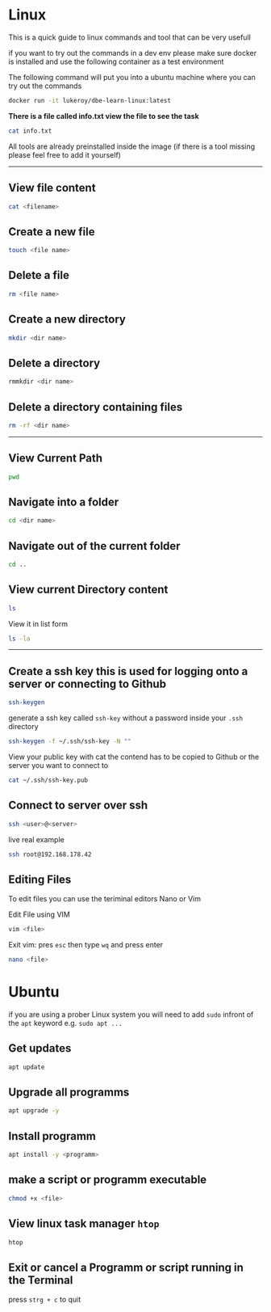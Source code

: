 # Linux
This is a quick guide to linux commands and tool that can be very usefull

if you want to try out the commands in a dev env please make sure docker is installed and use the following container as a test environment

The following command will put you into a ubuntu machine where you can try out the commands
```bash
docker run -it lukeroy/dbe-learn-linux:latest
```

**There is a file called info.txt view the file to see the task**
```bash
cat info.txt
```

All tools are already preinstalled inside the image (if there is a tool missing please feel free to add it yourself)

---

## View file content
```bash
cat <filename>
```

## Create a new file
```bash
touch <file name>
```

## Delete a  file
```bash
rm <file name>
```

## Create a new directory
```bash
mkdir <dir name>
```

## Delete a  directory
```bash
rmmkdir <dir name>
```

## Delete a directory containing files
```bash
rm -rf <dir name>
```

---

## View Current Path
```bash
pwd
```

## Navigate into a folder
```bash
cd <dir name>
```

## Navigate out of the current folder
```bash
cd ..
```

## View current Directory content
```bash
ls
```
View it in list form
```bash
ls -la
```

---

## Create a ssh key this is used for logging onto a server or connecting to Github
```bash 
ssh-keygen
```
generate a ssh key called `ssh-key` without a password inside your `.ssh` directory 
```bash
ssh-keygen -f ~/.ssh/ssh-key -N ""
```

View your public key with cat the contend has to be copied to Github or the server you want to connect to
```bash
cat ~/.ssh/ssh-key.pub
```

## Connect to server over ssh
```bash
ssh <user>@<server>
```
live real example
```bash
ssh root@192.168.178.42
```

## Editing Files
To edit files you can use the teriminal editors Nano or Vim

Edit File using VIM
```bash
vim <file>
```
Exit vim: pres `esc` then type `wq` and press enter

```bash
nano <file>
```
 
# Ubuntu
if you are using a prober Linux system you will need to add `sudo` infront of the `apt` keyword e.g. `sudo apt ...`
## Get updates
```bash
apt update
```
## Upgrade all programms
```bash
apt upgrade -y
```
## Install programm
```bash
apt install -y <programm>
```
## make a script or programm executable
```bash 
chmod +x <file>
```
## View linux task manager `htop`
```bash
htop
```
## Exit or cancel a Programm or script running in the Terminal  
press `strg + c` to quit